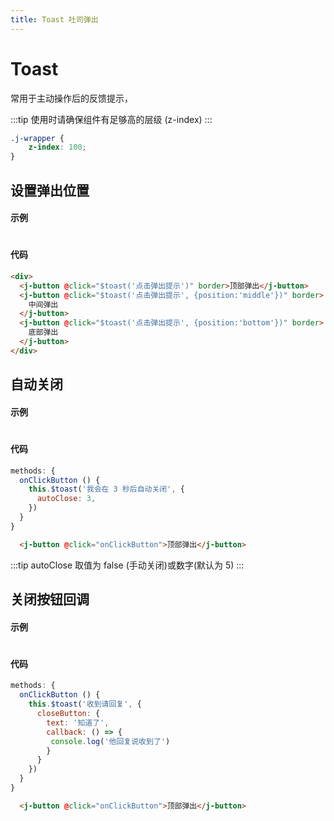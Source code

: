 ```yaml
---
title: Toast 吐司弹出
---
```


# Toast

常用于主动操作后的反馈提示，

:::tip
使用时请确保组件有足够高的层级 (z-index)
:::

```CSS
.j-wrapper {
    z-index: 100;
}
```

## 设置弹出位置

#### 示例

#

<ClientOnly>
<toast-demo></toast-demo>
</ClientOnly>

#### 代码

```html
<div>
  <j-button @click="$toast('点击弹出提示')" border>顶部弹出</j-button>
  <j-button @click="$toast('点击弹出提示', {position:'middle'})" border>
    中间弹出
  </j-button>
  <j-button @click="$toast('点击弹出提示', {position:'bottom'})" border>
    底部弹出
  </j-button>
</div>
```

## 自动关闭

#### 示例

#

<ClientOnly>
<toast-autoClose-demo></toast-autoClose-demo>
</ClientOnly>

#### 代码

```js
methods: {
  onClickButton () {
    this.$toast('我会在 3 秒后自动关闭', {
      autoClose: 3,
    })
  }
}
```

```html
  <j-button @click="onClickButton">顶部弹出</j-button>
```

:::tip
autoClose 取值为 false (手动关闭)或数字(默认为 5)
:::

## 关闭按钮回调

#### 示例

#

<ClientOnly>
<toast-callback-demo></toast-callback-demo>
</ClientOnly>

#### 代码

```js
methods: {
  onClickButton () {
    this.$toast('收到请回复', {
      closeButton: {
        text: '知道了',
        callback: () => {
         console.log('他回复说收到了')
        }
      }
    })
  }
}
```

```html
  <j-button @click="onClickButton">顶部弹出</j-button>
```
